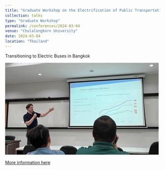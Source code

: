 ```yaml
---
title: "Graduate Workshop on the Electrification of Public Transportation in Japan and Germany"
collection: talks
type: "Graduate Workshop"
permalink: /conferences/2024-03-04
venue: "Chulalongkorn University"
date: 2024-03-04
location: "Thailand"
---
```

Transitioning to Electric Buses in Bangkok

<img src='/images/presentation2.png'>

[More information here](https://www.jackcrawford.net/portfolio/portfolio-3/)
